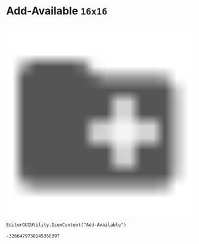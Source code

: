# Add-Available `16x16`
<img src="/img/Add-Available.png" width=512 height=512>

``` CSharp
EditorGUIUtility.IconContent("Add-Available")
```
```
-3266479738145358097
```
